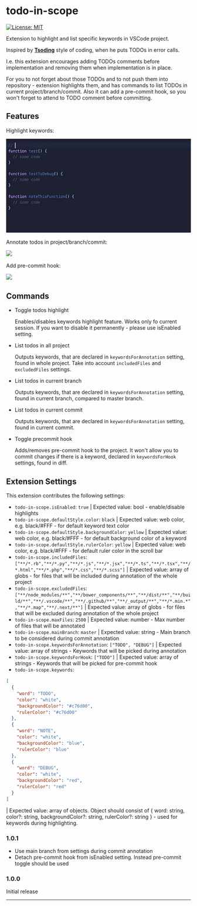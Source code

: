 todo-in-scope
===
[![License: MIT](https://img.shields.io/badge/License-MIT-brightgreen.svg)](https://opensource.org/licenses/MIT)

Extension to highlight and list specific keywords in VSCode project.

Inspired by [**Tsoding**](https://www.youtube.com/c/TsodingDaily) style of coding, when he puts TODOs in error calls.

I.e. this extension encourages adding TODOs comments before implementation and removing them when implementation is in place.

For you to not forget about those TODOs and to not push them into repository - extension highlights them, and has commands to list TODOs in current project/branch/commit. Also it can add a pre-commit hook, so you won't forget to attend to TODO comment before committing.

## Features

Highlight keywords:

![](https://github.com/Bazeltsev-k/todo-in-scope/blob/master/readme_files/highlight_showcase.gif)

Annotate todos in project/branch/commit:

![](https://github.com/Bazeltsev-k/todo-in-scope/blob/master/readme_files/annotations_showcase.gif)

Add pre-commit hook:

![](https://github.com/Bazeltsev-k/todo-in-scope/blob/master/readme_files/hook_showcase.gif)
## Commands

- Toggle todos highlight
  
  Enables/disables keywords highlight feature. Works only fo current session. If you want to disable it permanently - please use isEnabled setting.
- List todos in all project

  Outputs keywords, that are declared in `keywordsForAnnotation` setting, found in whole project. Take into account `includedFiles` and `excludedFiles` settings.
- List todos in current branch

  Outputs keywords, that are declared in `keywordsForAnnotation` setting, found in current branch, compared to master branch.
- List todos in current commit

  Outputs keywords, that are declared in `keywordsForAnnotation` setting, found in current commit.
- Toggle precommit hook

  Adds/removes pre-commit hook to the project. It won't allow you to commit changes if there is a keyword, declared in `keywordsForHook` settings, found in diff.

## Extension Settings

This extension contributes the following settings:

* `todo-in-scope.isEnabled`: `true` | Expected value: bool - enable/disable highlights
* `todo-in-scope.defaultStyle.color`: `black` | Expected value: web color, e.g. black/#FFF - for default keyword text color
* `todo-in-scope.defaultStyle.backgroundColor`: `yellow` | Expected value: web color, e.g. black/#FFF - for default background color of a keyword
* `todo-in-scope.defaultStyle.rulerColor`: `yellow` | Expected value: web color, e.g. black/#FFF - for default ruler color in the scroll bar
* `todo-in-scope.includedFiles`: `["**/*.rb","**/*.py","**/*.js","**/*.jsx","**/*.ts","**/*.tsx","**/*.html","**/*.php","**/*.css","**/*.scss"]` | Expected value: array of globs - for files that will be included during annotation of the whole project
* `todo-in-scope.excludedFiles`: `["**/node_modules/**","**/bower_components/**","**/dist/**","**/build/**","**/.vscode/**","**/.github/**","**/_output/**","**/*.min.*","**/*.map","**/.next/**"]` | Expected value: array of globs - for files that will be excluded during annotation of the whole project
* `todo-in-scope.maxFiles`: `2500` | Expected value: number - Max number of files that will be annotated
* `todo-in-scope.mainBranch`: `master` | Expected value: string - Main branch to be considered during commit annotation
* `todo-in-scope.keywordsForAnnotation`: `["TODO", "DEBUG"]` | Expected value: array of strings - Keywords that will be picked during annotation
* `todo-in-scope.keywordsForHook`: `["TODO"]` | Expected value: array of strings - Keywords that will be picked for pre-commit hook
* `todo-in-scope.keywords`:
```json
[
  {
    "word": "TODO",
    "color": "white",
    "backgroundColor": "#c76d00",
    "rulerColor": "#c76d00"
  },
  {
    "word": "NOTE",
    "color": "white",
    "backgroundColor": "blue",
    "rulerColor": "blue"
  },
  {
    "word": "DEBUG",
    "color": "white",
    "backgroundColor": "red",
    "rulerColor": "red"
  }
]
```
| Expected value: array of objects. Object should consist of { word: string, color?: string, backgroundColor?: string, rulerColor?: string } - used for keywords during highlighting.

### 1.0.1

- Use main branch from settings during commit annotation
- Detach pre-commit hook from isEnabled setting. Instead pre-commit toggle should be used
### 1.0.0

Initial release

-----------------------------------------------------------------------------------------------------------